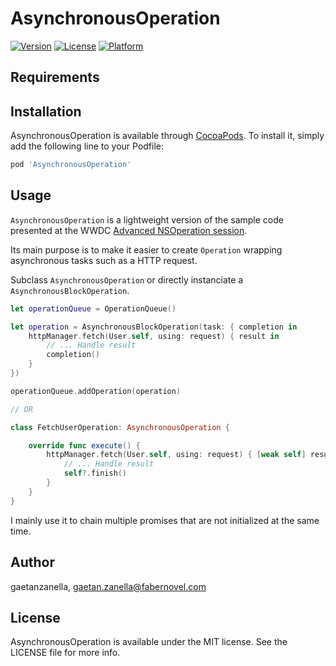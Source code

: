 # AsynchronousOperation

[![Version](https://img.shields.io/cocoapods/v/AsynchronousOperation.svg?style=flat)](https://cocoapods.org/pods/AsynchronousOperation)
[![License](https://img.shields.io/cocoapods/l/AsynchronousOperation.svg?style=flat)](https://cocoapods.org/pods/AsynchronousOperation)
[![Platform](https://img.shields.io/cocoapods/p/AsynchronousOperation.svg?style=flat)](https://cocoapods.org/pods/AsynchronousOperation)

## Requirements

## Installation

AsynchronousOperation is available through [CocoaPods](https://cocoapods.org). To install
it, simply add the following line to your Podfile:

```ruby
pod 'AsynchronousOperation'
```

## Usage

`AsynchronousOperation` is a lightweight version of the sample code presented at the WWDC [Advanced NSOperation session](https://developer.apple.com/videos/play/wwdc2015/226/).

Its main purpose is to make it easier to create `Operation` wrapping asynchronous tasks such as a HTTP request.


Subclass `AsynchronousOperation` or directly instanciate a `AsynchronousBlockOperation`.

``` swift
let operationQueue = OperationQueue()

let operation = AsynchronousBlockOperation(task: { completion in
    httpManager.fetch(User.self, using: request) { result in
        // ... Handle result
        completion()
    }
})

operationQueue.addOperation(operation)

// OR

class FetchUserOperation: AsynchronousOperation {

    override func execute() {
        httpManager.fetch(User.self, using: request) { [weak self] result in
            // ... Handle result
            self?.finish()
        }
    }
}

```

I mainly use it to chain multiple promises that are not initialized at the same time.


## Author

gaetanzanella, gaetan.zanella@fabernovel.com

## License

AsynchronousOperation is available under the MIT license. See the LICENSE file for more info.
